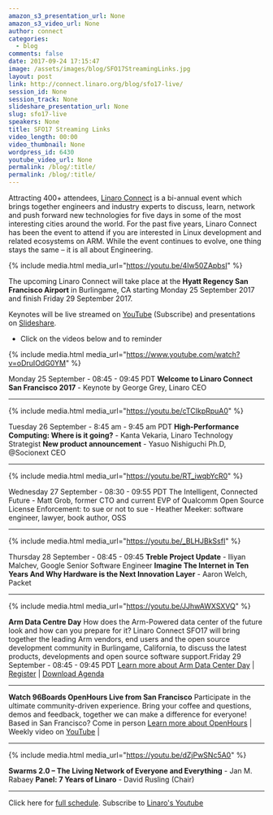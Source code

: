 ```yaml
---
amazon_s3_presentation_url: None
amazon_s3_video_url: None
author: connect
categories:
  - blog
comments: false
date: 2017-09-24 17:15:47
image: /assets/images/blog/SFO17StreamingLinks.jpg
layout: post
link: http://connect.linaro.org/blog/sfo17-live/
session_id: None
session_track: None
slideshare_presentation_url: None
slug: sfo17-live
speakers: None
title: SFO17 Streaming Links
video_length: 00:00
video_thumbnail: None
wordpress_id: 6430
youtube_video_url: None
permalink: /blog/:title/
permalink: /blog/:title/
---
```


Attracting 400+ attendees, [Linaro Connect](/) is a bi-annual event which brings together engineers and industry experts to discuss, learn, network and push forward new technologies for five days in some of the most interesting cities around the world. For the past five years, Linaro Connect has been the event to attend if you are interested in Linux development and related ecosystems on ARM. While the event continues to evolve, one thing stays the same – it is all about Engineering.

{% include media.html media_url="https://youtu.be/4Iw50ZApbsI" %}

The upcoming Linaro Connect will take place at the **Hyatt Regency San Francisco Airport** in Burlingame, CA starting Monday 25 September 2017 and finish Friday 29 September 2017.

Keynotes will be live streamed on [YouTube](http://linaro.co/youtube) (Subscribe) and presentations on [Slideshare](https://www.slideshare.net/linaroorg/).

- Click on the videos below and to reminder

{% include media.html media_url="https://www.youtube.com/watch?v=oDruIOdG0YM" %}

Monday 25 September - 08:45 - 09:45 PDT
**Welcome to Linaro Connect San Francisco 2017** - Keynote by George Grey, Linaro CEO

---

{% include media.html media_url="https://youtu.be/cTCIkpRpuA0" %}

Tuesday 26 September - 8:45 am - 9:45 am PDT
**High-Performance Computing: Where is it going?** - Kanta Vekaria, Linaro Technology Strategist
**New product announcement** - Yasuo Nishiguchi Ph.D, @Socionext CEO

---

{% include media.html media_url="https://youtu.be/RT_iwqbYcR0" %}

Wednesday 27 September - 08:30 - 09:55 PDT
The Intelligent, Connected Future - Matt Grob, former CTO and current EVP of Qualcomm
Open Source License Enforcement: to sue or not to sue - Heather Meeker: software engineer, lawyer, book author, OSS

---

{% include media.html media_url="https://youtu.be/_BLHJBkSsfI" %}

Thursday 28 September - 08:45 - 09:45
**Treble Project Update** - Iliyan Malchev, Google Senior Software Engineer
**Imagine The Internet in Ten Years And Why Hardware is the Next Innovation Layer** - Aaron Welch, Packet

---

{% include media.html media_url="https://youtu.be/JJhwAWXSXVQ" %}

**Arm Data Centre Day**
How does the Arm-Powered data center of the future look and how can you prepare for it? Linaro Connect SFO17 will bring together the leading Arm vendors, end users and the open source development community in Burlingame, California, to discuss the latest products, developments and open source software support.Friday 29 September - 08:45 - 09:45 PDT
[Learn more about Arm Data Center Day](/about/) | [Register](http://link.linaro.org/sfo17armdatacenterday) | [Download Agenda](https://connect.linaro.org/agendas/)

---

**Watch 96Boards OpenHours Live from San Francisco**
Participate in the ultimate community-driven experience. Bring your coffee and questions, demos and feedback, together we can make a difference for everyone! Based in San Francisco? Come in person
[Learn more about OpenHours](https://www.96boards.org/openhours/) | Weekly video on [YouTube](http://linaro.co/96byt) |

---

{% include media.html media_url="https://youtu.be/dZjPwSNc5A0" %}

**Swarms 2.0 – The Living Network of Everyone and Everything** - Jan M. Rabaey
**Panel: 7 Years of Linaro** - David Rusling (Chair)

---

Click here for [full schedule](https://eu.eventscloud.com/ehome/200171724). Subscribe to [Linaro's Youtube](http://linaro.co/youtube)
